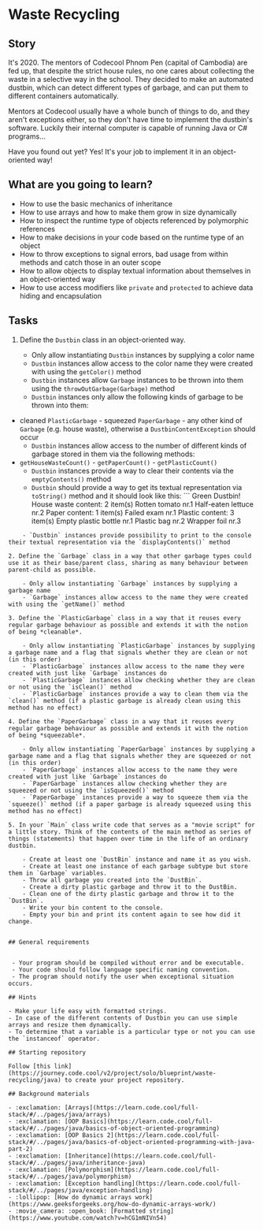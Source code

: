 # Waste Recycling

## Story

It's 2020.
The mentors of Codecool Phnom Pen (capital of Cambodia) are fed up, that despite the strict house rules, no one cares about collecting the waste in a selective way in the school.
They decided to make an automated dustbin, which can detect different types of garbage, and can put them to different containers automatically.

Mentors at Codecool usually have a whole bunch of things to do, and they aren't exceptions either, so they don't have time to implement the dustbin's software.
Luckily their internal computer is capable of running Java or C# programs...

Have you found out yet?
Yes! It's your job to implement it in an object-oriented way!

## What are you going to learn?

- How to use the basic mechanics of inheritance
- How to use arrays and how to make them grow in size dynamically
- How to inspect the runtime type of objects referenced by polymorphic references
- How to make decisions in your code based on the runtime type of an object
- How to throw exceptions to signal errors, bad usage from within methods and catch those in an outer scope
- How to allow objects to display textual information about themselves in an object-oriented way
- How to use access modifiers like `private` and `protected` to achieve data hiding and encapsulation

## Tasks


1. Define the `Dustbin` class in an object-oriented way.

    - Only allow instantiating `Dustbin` instances by supplying a color name
    - `Dustbin` instances allow access to the color name they were created with using the `getColor()` method
    - `Dustbin` instances allow `Garbage` instances to be thrown into them using the `throwOutGarbage(Garbage)` method
    - `Dustbin` instances only allow the following kinds of garbage to be thrown into them:
- cleaned `PlasticGarbage` - squeezed `PaperGarbage` - any other kind of `Garbage` (e.g. house waste),
otherwise a `DustbinContentException` should occur
    - `Dustbin` instances allow access to the number of different kinds of garbage stored in them via the following methods:
- `getHouseWasteCount()` - `getPaperCount()` - `getPlasticCount()`
    - `Dustbin` instances provide a way to clear their contents via the `emptyContents()` method
    - `Dustbin` should provide a way to get its textual representation via `toString()` method and it should look like this: ``` Green Dustbin! House waste content: 2 item(s)
    Rotten tomato nr.1
    Half-eaten lettuce nr.2
Paper content: 1 item(s)
    Failed exam nr.1
Plastic content: 3 item(s)
    Empty plastic bottle nr.1
    Plastic bag nr.2
    Wrapper foil nr.3
```
    - `Dustbin` instances provide possibility to print to the console their textual representation via the `displayContents()` method

2. Define the `Garbage` class in a way that other garbage types could use it as their base/parent class, sharing as many behaviour between parent-child as possible.

    - Only allow instantiating `Garbage` instances by supplying a garbage name
    - `Garbage` instances allow access to the name they were created with using the `getName()` method

3. Define the `PlasticGarbage` class in a way that it reuses every regular garbage behaviour as possible and extends it with the notion of being *cleanable*.

    - Only allow instantiating `PlasticGarbage` instances by supplying a garbage name and a flag that signals whether they are clean or not (in this order)
    - `PlasticGarbage` instances allow access to the name they were created with just like `Garbage` instances do
    - `PlasticGarbage` instances allow checking whether they are clean or not using the `isClean()` method
    - `PlasticGarbage` instances provide a way to clean them via the `clean()` method (if a plastic garbage is already clean using this method has no effect)

4. Define the `PaperGarbage` class in a way that it reuses every regular garbage behaviour as possible and extends it with the notion of being *squeezable*.

    - Only allow instantiating `PaperGarbage` instances by supplying a garbage name and a flag that signals whether they are squeezed or not (in this order)
    - `PaperGarbage` instances allow access to the name they were created with just like `Garbage` instances do
    - `PaperGarbage` instances allow checking whether they are squeezed or not using the `isSqueezed()` method
    - `PaperGarbage` instances provide a way to squeeze them via the `squeeze()` method (if a paper garbage is already squeezed using this method has no effect)

5. In your `Main` class write code that serves as a "movie script" for a little story. Think of the contents of the main method as series of things (statements) that happen over time in the life of an ordinary dustbin.

    - Create at least one `DustBin` instance and name it as you wish.
    - Create at least one instance of each garbage subtype but store them in `Garbage` variables.
    - Throw all garbage you created into the `DustBin`.
    - Create a dirty plastic garbage and throw it to the DustBin.
    - Clean one of the dirty plastic garbage and throw it to the `DustBin`.
    - Write your bin content to the console.
    - Empty your bin and print its content again to see how did it change.


## General requirements


 - Your program should be compiled without error and be executable.
 - Your code should follow language specific naming convention.
 - The program should notify the user when exceptional situation occurs.

## Hints

- Make your life easy with formatted strings.
- In case of the different contents of Dustbin you can use simple arrays and resize them dynamically.
- To determine that a variable is a particular type or not you can use the `instanceof` operator.

## Starting repository

Follow [this link](https://journey.code.cool/v2/project/solo/blueprint/waste-recycling/java) to create your project repository.

## Background materials

- :exclamation: [Arrays](https://learn.code.cool/full-stack/#/../pages/java/arrays)
- :exclamation: [OOP Basics](https://learn.code.cool/full-stack/#/../pages/java/basics-of-object-oriented-programming)
- :exclamation: [OOP Basics 2](https://learn.code.cool/full-stack/#/../pages/java/basics-of-object-oriented-programming-with-java-part-2)
- :exclamation: [Inheritance](https://learn.code.cool/full-stack/#/../pages/java/inheritance-java)
- :exclamation: [Polymorphism](https://learn.code.cool/full-stack/#/../pages/java/polymorphism)
- :exclamation: [Exception handling](https://learn.code.cool/full-stack/#/../pages/java/exception-handling)
- :lollipop: [How do dynamic arrays work](https://www.geeksforgeeks.org/how-do-dynamic-arrays-work/)
- :movie_camera: :open_book: [Formatted string](https://www.youtube.com/watch?v=hCG1mNIVn54)
